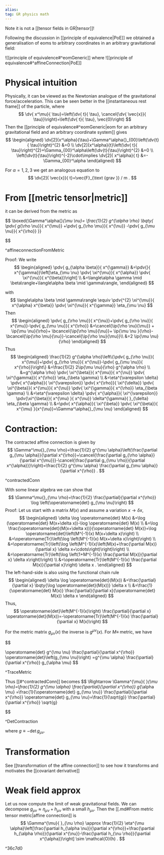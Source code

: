 ```yaml
---
alias: 
tag: GR physics math
---
```

Note it is not a [[tensor fields in GR|tensor]]!

Following the discussion in [[principle of equivalence|PoE]] we obtained a generalisation of eoms to arbitrary coordinates in an arbitrary gravitational field:

![[principle of equivalence#^eomGeneric]]
where 
![[principle of equivalence#^affineConnection|PoE]]

# Physical intuition
Physically, it can be viewed as the Newtonian analogue of the gravitational force/acceleration. This can be seen better in the [[instantaneous rest frame]] of the particle, where
$$
\dv{ x^\mu}{ \tau}=\left(\dv{ t}{ \tau}, \cancel{\dv{ \vec{x}}{ \tau}}\right)=\left(\dv{ t}{ \tau}, \vec{0}\right)
$$
Then the [[principle of equivalence#^eomGeneric|eom for an arbitrary gravitational field and an arbitrary coordinate system]] gives
$$
\begin{aligned}
\dv[2]{x^\alpha}{\tau}+\Gamma^\alpha{}_{00}\left(\dv{t}{ \tau}\right)^{2} &=0 \\
\dv[2]{x^\alpha}{t}\left(\dv{ t}{ \tau}\right)^{2}+\Gamma_{00}^\alpha\left(\dv{t}{\tau}\right)^{2} &=0 \\
\left(\dv{t}{\tau}\right)^{-2}\cdot\implies \dv[2]{ x^\alpha}{ t} &=-\Gamma_{00}^\alpha
\end{aligned}
$$

For $\alpha=1,2,3$ we get an analogous equation to $$ \dv[2]{ \vec{x}}{ t}=\vec{F}_{\text {grav }} / m . $$

# From [[metric tensor|metric]]

it can be derived from the metric as

$$
\boxed{\Gamma^\alpha{}_{\mu \nu}=
\frac{1}{2} g^{\alpha \rho}
\bqty{
    \pdv{ g_{\rho \nu}}{ x^{\mu}}
    +\pdv{ g_{\rho \mu}}{ x^{\nu}}
    -\pdv{ g_{\mu \nu}}{ x^{\rho}}
}}

$$

^affineconnectionFromMetric

Proof:
We write
$$
\begin{aligned}
\pdv{ g_{\alpha \beta}}{ x^{\gamma}} &=\pdv{}{ x^{\gamma}}\left[\eta_{\mu \nu} \pdv{ \xi^{\mu}}{ x^{\alpha}} \pdv{ \xi^{\nu}}{ x^{\beta}}\right] \\
&=\langle\alpha \gamma \mid \beta\rangle+\langle\alpha \beta \mid \gamma\rangle,
\end{aligned}
$$

with
$$
\langle\alpha \beta \mid \gamma\rangle \equiv \pdv{^{2} \xi^{\mu}}{ x^{\alpha}  x^{\beta}} \pdv{ \xi^{\nu}}{ x^{\gamma}} \eta_{\mu \nu}
$$
Then
$$
\begin{aligned}
\pdv{ g_{\rho \mu}}{ x^{\nu}}+\pdv{ g_{\rho \nu}}{ x^{\mu}}-\pdv{ g_{\mu \nu}}{ x^{\rho}} &=\cancel{\ip{\rho \nu}{\mu}} + \ip{\mu \nu}{\rho}+ \bcancel{\ip{\rho \mu}{\nu}}+ \ip{\mu \nu }{\rho}-\bcancel{\ip{\rho \mu}{\nu}}-\cancel{\ip{\rho \nu}{\mu}}\\
&=2 \ip{\mu \nu}{\rho}
\end{aligned}
$$
Thus
$$
\begin{aligned}
\frac{1}{2} g^{\alpha \rho}\left\{\pdv{ g_{\rho \nu}}{ x^{\mu}}+\pdv{ g_{\rho \mu}}{ x^{\nu}}-\pdv{ g_{\mu \nu}}{ x^{\rho}}\right\} &=\frac{1}{2} 2\ip{\mu \nu}{\rho} g^{\alpha \rho} \\
&=g^{\alpha \rho} \pdv{ \xi^{\beta}}{ x^{\mu}}{  x^{\nu}} \pdv{ \xi^{\gamma}}{ x^{\rho}} \eta_{\beta \gamma} \\
&=\eta^{\varepsilon \delta} \pdv{ x^{\alpha}}{ \xi^{\varepsilon}} \pdv{ x^{\rho}}{ \xi^{\delta}} \pdv{ \xi^{\beta}}{ x^{\mu}}{  x^{\nu}} \pdv{ \xi^{\gamma}}{ x^{\rho}} \eta_{\beta \gamma} \\
&=\eta^{\varepsilon \delta} \pdv{ x^{\alpha}}{ \xi^{\varepsilon}} \pdv{\xi^{\beta}}{ x^{\mu} }{ x^{\nu}} \delta^{\gamma}{ }_{\delta} \eta_{\beta \gamma} \\
&=\pdv{ x^{\alpha}}{ \xi^{\beta}} \pdv{ \xi^{\beta}}{ x^{\mu}  }{x^{\nu}}=\Gamma^\alpha{}_{\mu \nu}
\end{aligned}
$$


# Contraction:


The contracted affine connection is given by
$$
\Gamma^\mu{}_{\mu \rho}=\frac{1}{2} g^{\mu \alpha}\left(\frac{\partial g_{\mu \alpha}}{\partial x^{\rho}}+\cancel{\frac{\partial g_{\rho \alpha}}{\partial x^{\mu}}}-\cancel{\frac{\partial g_{\mu \rho}}{\partial x^{\alpha}}}\right)=\frac{1}{2} g^{\mu \alpha} \frac{\partial g_{\mu \alpha}}{\partial x^{\rho}} .
$$

^contractedConn

With some linear algebra we can show that
$$
\Gamma^\mu{}_{\mu \rho}=\frac{1}{2} \frac{\partial}{\partial x^{\rho}} \log \left(\operatorname{det} g_{\mu \nu}\right)
$$
Proof: Let us start with a matrix $M(x)$ and assume a variation $x \rightarrow \delta x$,
$$
\begin{aligned}
\delta \log \operatorname{det} M(x) &=\log (\operatorname{det} M(x+\delta x))-\log \operatorname{det} M(x) \\
&=\log \frac{\operatorname{det}(M(x+\delta x))}{\operatorname{det} M(x)}=\log \operatorname{det}\left(M^{-1}(x) M(x+\delta x)\right) \\
&=\operatorname{Tr}\left(\log \left(M^{-1}(x) M(x+\delta x)\right)\right) \\
&=\operatorname{Tr}\left(\log \left(M^{-1}(x)\left(M(x)+\frac{\partial M(x)}{\partial x} \delta x+\cdots\right)\right)\right) \\
&=\operatorname{Tr}\left(\log \left(1+M^{-1}(x) \frac{\partial M(x)}{\partial x} \delta x\right)\right) \\
&=\operatorname{Tr}\left(M^{-1}(x) \frac{\partial M(x)}{\partial x}\right) \delta x .
\end{aligned}
$$
The left-hand-side is also using the functional chain rule
$$
\begin{aligned}
\delta \log \operatorname{det}(M(x)) &=\frac{\partial}{\partial x} \bqty{\log \operatorname{det}(M(x))} \delta x \\
&=\frac{1}{\operatorname{det} M(x)} \frac{\partial}{\partial x}(\operatorname{det} M(x)) \delta x
\end{aligned}
$$
Thus,
$$
\operatorname{det}\left(M^{-1}(x)\right) \frac{\partial}{\partial x} \operatorname{det}(M(x))=-\operatorname{Tr}\left(M^{-1}(x) \frac{\partial}{\partial x} M(x)\right)
$$

For the metric matrix $g_{\mu \nu}(x)$ the inverse is $g^{\mu \nu}(x)$. For $M \equiv$ metric, we have

$$

\operatorname{det} g^{\mu \nu} \frac{\partial}{\partial x^{\rho}} \operatorname{det}\left(g_{\mu \nu}\right) =g^{\mu \alpha} \frac{\partial}{\partial x^{\rho}} g_{\alpha \mu} 
$$

^TraceMetric

Thus [[#^contractedConn]] becomes
$$
\Rightarrow \Gamma^{\mu}{ }_{\mu \rho}=\frac{1}{2} g^{\mu \alpha} \frac{\partial}{\partial x^{\rho}} g_{\alpha \mu} =\frac{1}{\operatorname{det} g_{\mu \nu}} \frac{\partial}{\partial x^{\rho}} \operatorname{det} g_{\mu \nu}=\frac{1}{\sqrt{g}} \frac{\partial}{\partial x^{\rho}} \sqrt{g}

$$

^DetContraction



where $g \equiv-\operatorname{det} g_{\mu \nu}$.


# Transformation

See [[transformation of the affine connection]] to see how it transforms and motivates the [[covariant derivative]]

# Weak field approx
Let us now compute the limit of weak gravitational fields. We can decompose $g_{\mu \nu} \approx \eta_{\mu \nu}+h_{\mu \nu}$ with a small $h_{\mu \nu}$. Then the [[.md#From metric tensor metric|affine connection]] is
$$
\Gamma^{\mu}{ }_{\nu \rho} \approx \frac{1}{2} \eta^{\mu \alpha}\left[\frac{\partial h_{\alpha \nu}}{\partial x^{\rho}}+\frac{\partial h_{\alpha \rho}}{\partial x^{\nu}}-\frac{\partial h_{\nu \rho}}{\partial x^{\alpha}}\right] \sim \mathcal{O}(h) .
$$

^36c7d0
